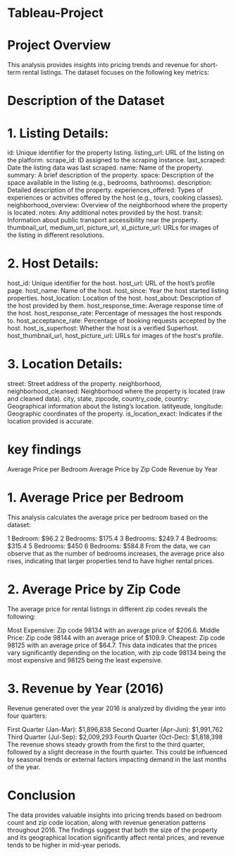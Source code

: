 # Tableau-Project

# 

  # Project Overview
This analysis provides insights into pricing trends and revenue for short-term rental listings. The dataset focuses on the following key metrics:

 # Description of  the Dataset
 # 1. Listing Details:
id: Unique identifier for the property listing.
listing_url: URL of the listing on the platform.
scrape_id: ID assigned to the scraping instance.
last_scraped: Date the listing data was last scraped.
name: Name of the property.
summary: A brief description of the property.
space: Description of the space available in the listing (e.g., bedrooms, bathrooms).
description: Detailed description of the property.
experiences_offered: Types of experiences or activities offered by the host (e.g., tours, cooking classes).
neighborhood_overview: Overview of the neighborhood where the property is located.
notes: Any additional notes provided by the host.
transit: Information about public transport accessibility near the property.
thumbnail_url, medium_url, picture_url, xl_picture_url: URLs for images of the listing in different resolutions.
# 2. Host Details:
host_id: Unique identifier for the host.
host_url: URL of the host’s profile page.
host_name: Name of the host.
host_since: Year the host started listing properties.
host_location: Location of the host.
host_about: Description of the host provided by them.
host_response_time: Average response time of the host.
host_response_rate: Percentage of messages the host responds to.
host_acceptance_rate: Percentage of booking requests accepted by the host.
host_is_superhost: Whether the host is a verified Superhost.
host_thumbnail_url, host_picture_url: URLs for images of the host's profile.
# 3. Location Details:
street: Street address of the property.
neighborhood, neighborhood_cleansed: Neighborhood where the property is located (raw and cleaned data).
city, state, zipcode, country_code, country: Geographical information about the listing’s location.
latityeude, longitude: Geographic coordinates of the property.
is_location_exact: Indicates if the location provided is accurate.
# key findings 
Average Price per Bedroom
Average Price by Zip Code
Revenue by Year
 # 1. Average Price per Bedroom
This analysis calculates the average price per bedroom based on the dataset:

1 Bedroom: $96.2
2 Bedrooms: $175.4
3 Bedrooms: $249.7
4 Bedrooms: $315.4
5 Bedrooms: $450
6 Bedrooms: $584.8
From the data, we can observe that as the number of bedrooms increases, the average price also rises, indicating that larger properties tend to have higher rental prices.

 # 2. Average Price by Zip Code
The average price for rental listings in different zip codes reveals the following:

Most Expensive: Zip code 98134 with an average price of $206.6.
Middle Price: Zip code 98144 with an average price of $109.9.
Cheapest: Zip code 98125 with an average price of $64.7.
This data indicates that the prices vary significantly depending on the location, with zip code 98134 being the most expensive and 98125 being the least expensive.

 # 3. Revenue by Year (2016)
Revenue generated over the year 2016 is analyzed by dividing the year into four quarters:

First Quarter (Jan-Mar): $1,896,838
Second Quarter (Apr-Jun): $1,991,762
Third Quarter (Jul-Sep): $2,009,293
Fourth Quarter (Oct-Dec): $1,818,398
The revenue shows steady growth from the first to the third quarter, followed by a slight decrease in the fourth quarter. This could be influenced by seasonal trends or external factors impacting demand in the last months of the year.

 # Conclusion
The data provides valuable insights into pricing trends based on bedroom count and zip code location, along with revenue generation patterns throughout 2016. The findings suggest that both the size of the property and its geographical location significantly affect rental prices, and revenue tends to be higher in mid-year periods.

